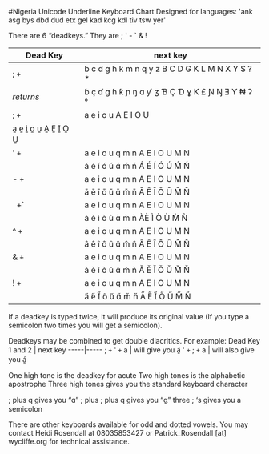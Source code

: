 #Nigeria Unicode Underline Keyboard Chart
Designed for languages: 'ank asg bys dbd dud etx gel kad kcg kdl tiv tsw yer'

There are 6 “deadkeys.” They are ; ' - ` & !

 Dead Key | next key
 -----|-----
; `+` |  b c d g h k m n q y z B C D G K L M N X Y $ ? *
_returns_  | ɓ ç ɗ ɡ ɦ ƙ ɲ ŋ  ɑ ƴ ʒ Ɓ Ç Ɗ ɣ  Ƙ £  Ɲ Ŋ  Ǝ Ƴ ₦ ʔ °
;	`+`	|	a e i o u A E I O U
  | a̱ e̱ i̱ o̱ u̱ A̱ E̱ I̱ O̱ U̱
' `+` | a e i o u q m n A E I O U M N
     | á é í ó ú ɑ́ ḿ ń Á É Í Ó Ú Ḿ Ń
- `+` | a e i o u q m n A E I O U M N
      | ā ē ī ō ū ɑ̄ m̄ n̄ Ā Ē Ī Ō Ū M̄ N̄
` `+` | a e i o u q m n A E I O U M N
      | à è ì ò ù ɑ̀ m̀ ǹ ÀÈ Ì Ò Ù M̀ Ǹ
^ `+` | a e i o u q m n A E I O U M N
      | â ê î ô û ɑ̂ m̂ n̂ Â Ê Î Ô Û M̂ N̂
& `+` | a e i o u q m n A E I O U M N
      |  ǎ ě ǐ ǒ ǔ ɑ̌ m̌ ň Ǎ Ě Ǐ Ǒ Ǔ M̌ Ň
!  `+` | a e i o u q m n A E I O U M N
       | a̋ e̋ I̋ ő ű ɑ̋ m̋ n̋ A̋ E̋ I̋ Ő Ű M̋ N̋

If a deadkey is typed twice, it will produce its original value (If you type a semicolon two times you will get a semicolon).

Deadkeys may be combined to get double diacritics. For example:
Dead Key 1 and 2 | next key
 -----|-----
; `+` ' `+` a  |  will give you   á̱ 
' `+` ; `+` a  |  will also give you á̱

One high tone is the deadkey for acute
Two high tones is the alphabetic apostrophe
Three high tones gives you the standard keyboard character

; plus q gives you “ɑ”
; plus ; plus q gives you “ɑ̱”
three ; ‘s  gives you a semicolon

There are other keyboards available for odd and dotted vowels. You may contact Heidi Rosendall at 08035853427 or
Patrick_Rosendall [at] wycliffe.org for technical assistance.
